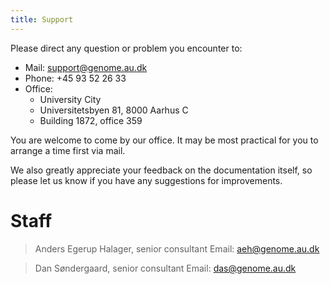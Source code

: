 ```yaml
---
title: Support
---
```


Please direct any question or problem you encounter to:

* Mail: <support@genome.au.dk>
* Phone: +45 93 52 26 33
* Office:
  * University City
  * Universitetsbyen 81, 8000 Aarhus C
  * Building 1872, office 359

You are welcome to come by our office. It may be most practical for you to arrange a time first via mail.

We also greatly appreciate your feedback on the documentation itself, so please
let us know if you have any suggestions for improvements.

# Staff

> Anders Egerup Halager, senior consultant
> Email: <aeh@genome.au.dk>

> Dan Søndergaard, senior consultant
> Email: <das@genome.au.dk>
